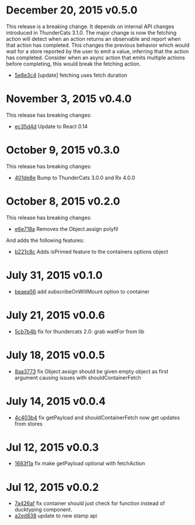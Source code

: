 # December 20, 2015 v0.5.0

This release is a breaking change. It depends on internal API changes introduced
in ThunderCats 3.1.0. The major change is now the fetching action
will detect when an action returns an observable and report when that action
has completed. This changes the previous behavior which would wait for a store
reported by the user to emit a value, inferring that the action has completed.
Consider when an async action that emits multiple actions before completing,
this would break the fetching action.

* [5e8e3c4](../../commit/5e8e3c4) [update] fetching uses fetch duration

# November 3, 2015 v0.4.0

This release has breaking changes:

* [ec35d4d](../../commit/ec35d4d) Update to React 0.14

# October 9, 2015 v0.3.0

This release has breaking changes:

* [401de8e](../../commit/401de8e) Bump to ThunderCats 3.0.0 and Rx 4.0.0

# October 8, 2015 v0.2.0

This release has breaking changes:

* [e6e718a](../../commit/e6e718a) Removes the Object.assign polyfil

And adds the following features:

* [b221c8c](../../commit/b221c8c) Adds isPrimed feature to the containers options object

# July 31, 2015 v0.1.0

* [beaea56](../../commit/beaea56) add subscribeOnWillMount option to container

# July 21, 2015 v0.0.6

* [5cb7b4b](../../commit/5cb7b4b) fix for thundercats 2.0: grab waitFor from lib

# July 18, 2015 v0.0.5

* [8aa3773](../../commit/8aa3773) fix Object.assign should be given empty object as first argument causing issues with shouldContainerFetch

# July 14, 2015 v0.0.4

* [4c403b4](../../commit/4c403b4) fix getPayload and shouldContainerFetch now get updates from stores

# Jul 12, 2015 v0.0.3

* [1683f1a](../../commit/1683f1a) fix make getPayload optional with fetchAction

# Jul 12, 2015 v0.0.2

* [7a426af](../../commit/7a426af) fix container should just check for function instead of ducktyping component.
* [a2ed838](../../commit/a2ed838) update to new stamp api
